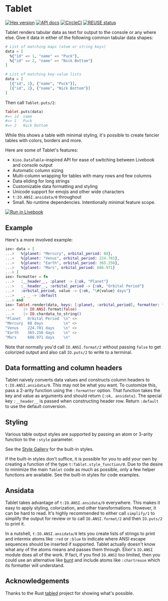 # Tablet

[![Hex version](https://img.shields.io/hexpm/v/tablet.svg "Hex version")](https://hex.pm/packages/tablet)
[![API docs](https://img.shields.io/hexpm/v/tablet.svg?label=hexdocs "API docs")](https://hexdocs.pm/tablet/Tablet.html)
[![CircleCI](https://dl.circleci.com/status-badge/img/gh/fhunleth/tablet/tree/main.svg?style=svg)](https://dl.circleci.com/status-badge/redirect/gh/fhunleth/tablet/tree/main)
[![REUSE status](https://api.reuse.software/badge/github.com/fhunleth/tablet)](https://api.reuse.software/info/github.com/fhunleth/tablet)

Tablet renders tabular data as text for output to the console or any
where else. Give it data in either of the following common tabular data
shapes:

```elixir
# List of matching maps (atom or string keys)
data = [
  %{"id" => 1, "name" => "Puck"},
  %{"id" => 2, "name" => "Nick Bottom"}
]

# List of matching key-value lists
data = [
  [{"id", 1}, {"name", "Puck"}],
  [{"id", 2}, {"name", "Nick Bottom"}]
]
```

Then call `Tablet.puts/2`:

```elixir
Tablet.puts(data)
#=> id  name
#=> 1   Puck
#=> 2   Nick Bottom
```

While this shows a table with minimal styling, it's possible to create
fancier tables with colors, borders and more.

Here are some of Tablet's features:

* `Kino.DataTable`-inspired API for ease of switching between Livebook and console output
* Automatic column sizing
* Multi-column wrapping for tables with many rows and few columns
* Data eliding for long strings
* Customizable data formatting and styling
* Unicode support for emojis and other wide characters
* `t:IO.ANSI.ansidata/0` throughout
* Small. No runtime dependencies. Intentionally minimal feature scope.

[![Run in Livebook](https://livebook.dev/badge/v1/pink.svg)](https://livebook.dev/run?url=https%3A%2F%2Fgithub.com%2Ffhunleth%2Ftablet%2Fblob%2Fmain%2Fnotebooks%2Ftablet.livemd)

## Example

Here's a more involved example:

```elixir
iex> data = [
...>   %{planet: "Mercury", orbital_period: 88},
...>   %{planet: "Venus", orbital_period: 224.701},
...>   %{planet: "Earth", orbital_period: 365.256},
...>   %{planet: "Mars", orbital_period: 686.971}
...> ]
iex> formatter = fn
...>   :__header__, :planet -> {:ok, "Planet"}
...>   :__header__, :orbital_period -> {:ok, "Orbital Period"}
...>   :orbital_period, value -> {:ok, "\#{value} days"}
...>   _, _ -> :default
...> end
iex> Tablet.render(data, keys: [:planet, :orbital_period], formatter: formatter)
...>    |> IO.ANSI.format(false)
...>    |> IO.chardata_to_string()
"Planet   Orbital Period  \n" <>
"Mercury  88 days         \n" <>
"Venus    224.701 days    \n" <>
"Earth    365.256 days    \n" <>
"Mars     686.971 days    \n"
```

Note that normally you'd call `IO.ANSI.format/2` without passing `false` to
get colorized output and also call `IO.puts/2` to write to a terminal.

## Data formatting and column headers

Tablet naively converts data values and constructs column headers to
`t:IO.ANSI.ansidata/0`. This may not be what you want. To customize this,
pass a 2-arity function using the `:formatter` option. That function takes
the key and value as arguments and should return `{:ok, ansidata}`. The special key
`:__header__` is passed when constructing header row. Return `:default`
to use the default conversion.

## Styling

Various table output styles are supported by passing an atom or 3-arity
function to the  `:style` parameter.

See the [Style Gallery](gallery.md) for the built-in styles.

If the built-in styles don't suffice, it is possible for you to add your own by
creating a function of the type `t:Tablet.style_function/0`. Due to the desire
to minimize the main `Tablet` code as much as possible, only a few helper
functions are available. See the built-in styles for code examples.

## Ansidata

Tablet takes advantage of `t:IO.ANSI.ansidata/0` everywhere. This makes it
easy to apply styling, colorization, and other transformations. However,
it can be hard to read. It's highly recommended to either call `simplify/1` to
simplify the output for review or to call `IO.ANSI.format/2` and then
`IO.puts/2` to print it.

In a nutshell, `t:IO.ANSI.ansidata/0` lets you create lists of strings to
print and intermix atoms like `:red` or `:blue` to indicate where ANSI escape
sequences should be inserted if supported. Tablet actually doesn't know what
any of the atoms means and passes them through. Elixir's `IO.ANSI` module
does all of the work. If fact, if you find `IO.ANSI` too limited, then you
could use an alternative like [bunt](https://hex.pm/packages/bunt) and
include atoms like `:chartreuse` which its formatter will understand.

## Acknowledgements

Thanks to the Rust [tabled](https://github.com/zhiburt/tabled/tree/master/tabled)
project for showing what's possible.
